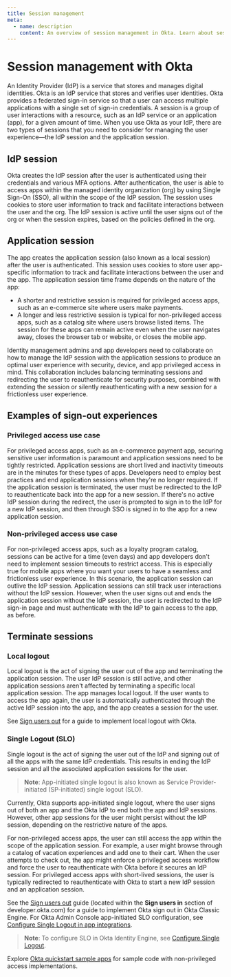 ```yaml
---
title: Session management
meta:
  - name: description
    content: An overview of session management in Okta. Learn about sessions in Okta and what kind of session sign out to implement.
---
```


# Session management with Okta

<ClassicDocOieVersionNotAvailable />

An Identity Provider (IdP) is a service that stores and manages digital identities. Okta is an IdP service that stores and verifies user identities. Okta provides a federated sign-in service so that a user can access multiple applications with a single set of sign-in credentials. A session is a group of user interactions with a resource, such as an IdP service or an application (app), for a given amount of time. When you use Okta as your IdP, there are two types of sessions that you need to consider for managing the user experience&mdash;the IdP session and the application session.

## IdP session

Okta creates the IdP session after the user is authenticated using their credentials and various MFA options. After authentication, the user is able to access apps within the managed identity organization (org) by using Single Sign-On (SSO), all within the scope of the IdP session. The session uses cookies to store user information to track and facilitate interactions between the user and the org. The IdP session is active until the user signs out of the org or when the session expires, based on the policies defined in the org.

## Application session

The app creates the application session (also known as a local session) after the user is authenticated. This session uses cookies to store user app-specific information to track and facilitate interactions between the user and the app. The application session time frame depends on the nature of the app:

* A shorter and restrictive session is required for privileged access apps, such as an e-commerce site where users make payments.
* A longer and less restrictive session is typical for non-privileged access apps, such as a catalog site where users browse listed items. The session for these apps can remain active even when the user navigates away, closes the browser tab or website, or closes the mobile app.

Identity management admins and app developers need to collaborate on how to manage the IdP session with the application sessions to produce an optimal user experience with security, device, and app privileged access in mind. This collaboration includes balancing terminating sessions and redirecting the user to reauthenticate for security purposes, combined with extending the session or silently reauthenticating with a new session for a frictionless user experience.

## Examples of sign-out experiences

### Privileged access use case

For privileged access apps, such as an e-commerce payment app, securing sensitive user information is paramount and application sessions need to be tightly restricted. Application sessions are short lived and inactivity timeouts are in the minutes for these types of apps. Developers need to employ best practices and end application sessions when they're no longer required. If the application session is terminated, the user must be redirected to the IdP to reauthenticate back into the app for a new session. If there's no active IdP session during the redirect, the user is prompted to sign in to the IdP for a new IdP session, and then through SSO is signed in to the app for a new application session.

### Non-privileged access use case

For non-privileged access apps, such as a loyalty program catalog, sessions can be active for a time (even days) and app developers don't need to implement session timeouts to restrict access. This is especially true for mobile apps where you want your users to have a seamless and frictionless user experience. In this scenario, the application session can outlive the IdP session. Application sessions can still track user interactions without the IdP session. However, when the user signs out and ends the application session without the IdP session, the user is redirected to the IdP sign-in page and must authenticate with the IdP to gain access to the app, as before.

## Terminate sessions

### Local logout

Local logout is the act of signing the user out of the app and terminating the application session. The user IdP session is still active, and other application sessions aren't affected by terminating a specific local application session. The app manages local logout. If the user wants to access the app again, the user is automatically authenticated through the active IdP session into the app, and the app creates a session for the user.

See [Sign users out](/docs/guides/sign-users-out) for a guide to implement local logout with Okta.

### Single Logout (SLO)

Single logout is the act of signing the user out of the IdP and signing out of all the apps with the same IdP credentials. This results in ending the IdP session and all the associated application sessions for the user.

> **Note**: App-initiated single logout is also known as Service Provider-initiated (SP-initiated) single logout (SLO).

Currently, Okta supports app-initiated single logout, where the user signs out of both an app and the Okta IdP to end both the app and IdP sessions. However, other app sessions for the user might persist without the IdP session, depending on the restrictive nature of the apps.

For non-privileged access apps, the user can still access the app within the scope of the application session. For example, a user might browse through a catalog of vacation experiences and add one to their cart. When the user attempts to check out, the app might enforce a privileged access workflow and force the user to reauthenticate with Okta before it secures an IdP session. For privileged access apps with short-lived sessions, the user is typically redirected to reauthenticate with Okta to start a new IdP session and an application session.

See the [Sign users out](/docs/guides/oie-embedded-sdk-use-case-basic-sign-out/android/main/) guide (located within the **Sign users in** section of developer.okta.com) for a guide to implement Okta sign out in Okta Classic Engine. For Okta Admin Console app-initiated SLO configuration, see [Configure Single Logout in app integrations](https://help.okta.com/okta_help.htm?id=ext_Apps_Single_Logout).

> **Note**: To configure SLO in Okta Identity Engine, see [Configure Single Logout](/docs/guides/single-logout/main/).

Explore [Okta quickstart sample apps](/docs/guides/quickstart/) for sample code with non-privileged access implementations.
